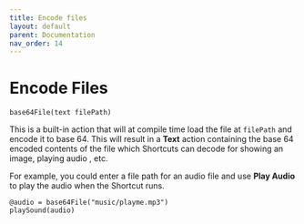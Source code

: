 ```yaml
---
title: Encode files
layout: default
parent: Documentation
nav_order: 14
---
```


# Encode Files

```
base64File(text filePath)
```

This is a built-in action that will at compile time load the file at `filePath` and encode it to base 64. This will result in a **Text** action containing the base 64 encoded contents of the file which Shortcuts can decode for showing an image, playing audio , etc.

For example, you could enter a file path for an audio file and use **Play Audio** to play the audio when the Shortcut runs.

```
@audio = base64File("music/playme.mp3")
playSound(audio)
```
